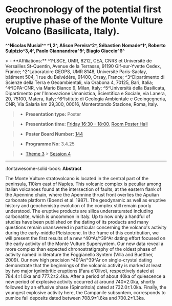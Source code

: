 # Geochronology of the potential first eruptive phase of the Monte Vulture Volcano (Basilicata, Italy).

**^^Nicolas Musial^^ ^1,2^, Alison Pereira^2^, Sébastien Nomade^1^, Roberto Sulpizio^3,4^, Paolo Giannandrea^5^, Biagio Giaccio^6^**

<!-- more -->> - **Affiliations:** ^1^LSCE, UMR, 8212, CEA, CNRS et Université de Versailles St-Quentin, Avenue de la Terrasse, 91190 Gif-sur-Yvette Cedex, France; ^2^Laboratoire GEOPS, UMR 8148, Université Paris-Saclay, bâtiment 504, 1 rue du Belvédère, 91400, Orsay, France; ^3^Dipartimento di Scienze della Terra e Geoambientali, via Orabona 4, 70125, Bari, Italia; ^4^IDPA-CNR, via Mario Bianco 9, Milan, Italy; ^5^Università della Basilicata, Dipartimento per l'Innovazione Umanistica, Scientifica e Sociale, via Lanera, 20, 75100, Matera, Italy; ^6^Istituto di Geologia Ambientale e Geoingegneria, CNR, Via Salaria km 29,300, 00016, Monterotondo Stazione, Roma, Italy.

> - **Presentation type:** Poster

> - **Presentation time:** [Friday 16:30 - 18:00](../sessions_comparison.md#__tabbed_4_6), [Room Poster Hall](../maps_venue.md#__tabbed_1_1)

> - **Poster Board Number:** [144](../map_poster_boards.md#friday)

> - **Programme No:** 3.4.25

> - [Theme 3](../theme3.md) > [Session 4](../sessions/session-3-4.md)

--- 

:fontawesome-solid-book: **Abstract**

The Monte Vulture stratovolcano is located in the central part of the peninsula, 110km east of Naples. This volcanic complex is peculiar among Italian volcanoes found at the intersection of faults, at the eastern flank of the Apennine chain, where the Apennine thrust front overlies the Apulian carbonate platform (Boenzi et al. 1987). The geodynamic as well as eruptive history and geochemistry evolution of the complex still remain poorly understood. The eruptive products are silica undersaturated including carbonatite, which is uncommon in Italy. Up to now only a handful of studies have been published on the dating of its products and many questions remain unanswered in particular concerning the volcano's activity during the early-middle Pleistocene. In the frame of this contribution, we will present the first results of a new ^40^Ar/^39^Ar dating effort focused on the early activity of the Monte Vulture Supersyntem. Our new data reveal a more complex than expected chronostratigraphy of the oldest phase of activity named in literature the Foggianello Syntem (Villa and Buettner, 2009). Our new high precision ^40^Ar/^39^Ar on single-crystal dating demonstrate that the beginnings of the volcanic activity is marked at least by two major ignimbritic eruptions (Fara d'Olivo), respectively dated at 784.4±1.0ka and 777.2±2.4ka. After a period of about 40ka of quiescence a new period of explosive activity occurred at around 740±2.0ka, shortly followed by an effusive phase (Spinoritola) dated at 732.0±1.0ka. Finally, the youngest explosive activity here, the Campanile subsyntem, corresponds to pumice fall deposits dated between 708.9±1.8ka and 700.2±1.3ka.

